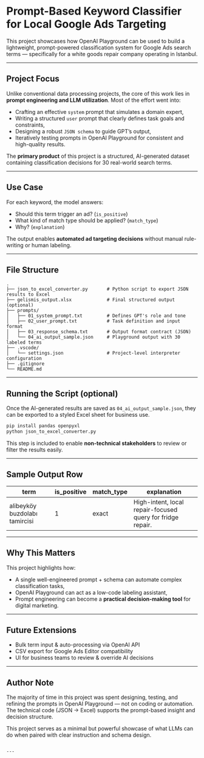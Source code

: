 # Prompt-Based Keyword Classifier for Local Google Ads Targeting

This project showcases how OpenAI Playground can be used to build a lightweight, prompt-powered classification system for Google Ads search terms — specifically for a white goods repair company operating in Istanbul.

---

## Project Focus

Unlike conventional data processing projects, the core of this work lies in **prompt engineering and LLM utilization**. Most of the effort went into:

- Crafting an effective `system` prompt that simulates a domain expert,
- Writing a structured `user` prompt that clearly defines task goals and constraints,
- Designing a robust `JSON schema` to guide GPT’s output,
- Iteratively testing prompts in OpenAI Playground for consistent and high-quality results.

The **primary product** of this project is a structured, AI-generated dataset containing classification decisions for 30 real-world search terms.

---

## Use Case

For each keyword, the model answers:
- Should this term trigger an ad? (`is_positive`)
- What kind of match type should be applied? (`match_type`)
- Why? (`explanation`)

The output enables **automated ad targeting decisions** without manual rule-writing or human labeling.

---

## File Structure

```
.
├── json_to_excel_converter.py       # Python script to export JSON results to Excel
├── gelismis_output.xlsx             # Final structured output (optional)
├── prompts/
│   ├── 01_system_prompt.txt         # Defines GPT's role and tone
│   ├── 02_user_prompt.txt           # Task definition and input format
│   ├── 03_response_schema.txt       # Output format contract (JSON)
│   └── 04_ai_output_sample.json     # Playground output with 30 labeled terms
├── .vscode/
│   └── settings.json                # Project-level interpreter configuration
├── .gitignore
└── README.md
```

---

## Running the Script (optional)

Once the AI-generated results are saved as `04_ai_output_sample.json`, they can be exported to a styled Excel sheet for business use.

```bash
pip install pandas openpyxl
python json_to_excel_converter.py
```

This step is included to enable **non-technical stakeholders** to review or filter the results easily.

---

## Sample Output Row

| term                          | is_positive | match_type | explanation                                                  |
|------------------------------|-------------|------------|--------------------------------------------------------------|
| alibeyköy buzdolabı tamircisi | 1           | exact      | High-intent, local repair-focused query for fridge repair.   |

---

## Why This Matters

This project highlights how:
- A single well-engineered prompt + schema can automate complex classification tasks,
- OpenAI Playground can act as a low-code labeling assistant,
- Prompt engineering can become a **practical decision-making tool** for digital marketing.

---

## Future Extensions

- Bulk term input & auto-processing via OpenAI API
- CSV export for Google Ads Editor compatibility
- UI for business teams to review & override AI decisions

---

## Author Note

The majority of time in this project was spent designing, testing, and refining the prompts in OpenAI Playground — not on coding or automation.  
The technical code (JSON → Excel) supports the prompt-based insight and decision structure.

This project serves as a minimal but powerful showcase of what LLMs can do when paired with clear instruction and schema design.

```  

---